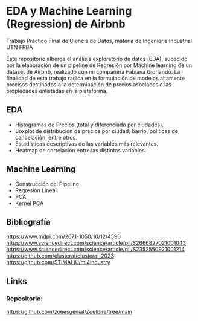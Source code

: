# EDA y Machine Learning (Regression) de Airbnb
Trabajo Práctico Final de Ciencia de Datos, materia de Ingeniería Industrial UTN FRBA

Este repositorio alberga el análisis exploratorio de datos (EDA), sucedido por la elaboración de un pipeline de Regresión por Machine learning de un dataset de Airbnb, realizado con mi compañera Fabiana Giorlando. La finalidad de esta trabajo radica en la formulación de modelos altamente precisos destinados a la determinación de precios asociadas a las propiedades enlistadas en la plataforma.

## EDA
* Histogramas de Precios (total y diferenciado por ciudades).
* Boxplot de distribución de precios por ciudad, barrio, políticas de cancelación, entre otros.
* Estadísticas descriptivas de las variables más relevantes.
* Heatmap de correlación entre las distintas variables.

## Machine Learning
* Construcción del Pipeline
* Regresión Lineal
* PCA
* Kernel PCA

## Bibliografía
https://www.mdpi.com/2071-1050/10/12/4596
https://www.sciencedirect.com/science/article/pii/S2666827021001043
https://www.sciencedirect.com/science/article/pii/S2352550921001214
https://github.com/clusterai/clusterai_2023
https://github.com/STIMALiU/ml4industry

## Links
### Repositorio:
https://github.com/zoeesgenial/ZoeIbire/tree/main
